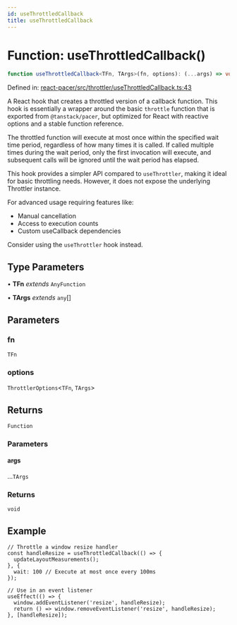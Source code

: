 ```yaml
---
id: useThrottledCallback
title: useThrottledCallback
---
```


<!-- DO NOT EDIT: this page is autogenerated from the type comments -->

# Function: useThrottledCallback()

```ts
function useThrottledCallback<TFn, TArgs>(fn, options): (...args) => void
```

Defined in: [react-pacer/src/throttler/useThrottledCallback.ts:43](https://github.com/TanStack/pacer/blob/main/packages/react-pacer/src/throttler/useThrottledCallback.ts#L43)

A React hook that creates a throttled version of a callback function.
This hook is essentially a wrapper around the basic `throttle` function
that is exported from `@tanstack/pacer`,
but optimized for React with reactive options and a stable function reference.

The throttled function will execute at most once within the specified wait time period,
regardless of how many times it is called. If called multiple times during the wait period,
only the first invocation will execute, and subsequent calls will be ignored until
the wait period has elapsed.

This hook provides a simpler API compared to `useThrottler`, making it ideal for basic
throttling needs. However, it does not expose the underlying Throttler instance.

For advanced usage requiring features like:
- Manual cancellation
- Access to execution counts
- Custom useCallback dependencies

Consider using the `useThrottler` hook instead.

## Type Parameters

• **TFn** *extends* `AnyFunction`

• **TArgs** *extends* `any`[]

## Parameters

### fn

`TFn`

### options

`ThrottlerOptions`\<`TFn`, `TArgs`\>

## Returns

`Function`

### Parameters

#### args

...`TArgs`

### Returns

`void`

## Example

```tsx
// Throttle a window resize handler
const handleResize = useThrottledCallback(() => {
  updateLayoutMeasurements();
}, {
  wait: 100 // Execute at most once every 100ms
});

// Use in an event listener
useEffect(() => {
  window.addEventListener('resize', handleResize);
  return () => window.removeEventListener('resize', handleResize);
}, [handleResize]);
```
